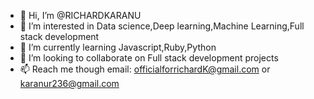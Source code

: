 - 👋 Hi, I’m @RICHARDKARANU
- 👀 I’m interested in Data science,Deep learning,Machine Learning,Full stack development
- 🌱 I’m currently learning Javascript,Ruby,Python
- 💞️ I’m looking to collaborate on Full stack development projects
- 📫 Reach me though email: officialforrichardK@gmail.com or karanur236@gmail.com

<!---
RICHARDKARANU/RICHARDKARANU is a ✨ special ✨ repository because its `README.md` (this file) appears on your GitHub profile.
You can click the Preview link to take a look at your changes.
--->
